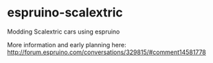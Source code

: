# espruino-scalextric
Modding Scalextric cars using espruino

More information and early planning here:
http://forum.espruino.com/conversations/329815/#comment14581778
